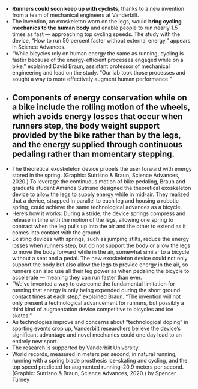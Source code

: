 - **Runners could soon keep up with cyclists**, thanks to a new invention from a team of mechanical engineers at Vanderbilt.
- The invention, an exoskeleton worn on the legs, would **bring cycling mechanics to the human body** and enable people to run nearly 1.5 times as fast — approaching top cycling speeds. The study with the device, “How to run 50 percent faster without external energy,” appears in Science Advances.
- “While bicycles rely on human energy the same as running, cycling is faster because of the energy-efficient processes engaged while on a bike,” explained David Braun, assistant professor of mechanical engineering and lead on the study. “Our lab took those processes and sought a way to more effectively augment human performance.”
- Components of energy conservation while on a bike include the rolling motion of the wheels, which avoids energy losses that occur when runners step, the body weight support provided by the bike rather than by the legs, and the energy supplied through continuous pedaling rather than momentary stepping.
  -
- The theoretical exoskeleton device propels the user forward with energy stored in the spring. (Graphic: Sutrisno & Braun, Science Advances, 2020.) 
  To leverage the continuous motion of bike pedaling, Braun and graduate student Amanda Sutrisno designed the theoretical exoskeleton device to allow the legs to supply energy while in mid-air. They realized that a device, strapped in parallel to each leg and housing a robotic spring, could achieve the same technological advances as a bicycle.
- Here’s how it works: During a stride, the device springs compress and release in time with the motion of the legs, allowing one spring to contract when the leg pulls up into the air and the other to extend as it comes into contact with the ground.
- Existing devices with springs, such as jumping stilts, reduce the energy losses when runners step, but do not support the body or allow the legs to move the body forward while in the air, somewhat similar to a bicycle without a seat and a pedal. The new exoskeleton device could not only support the body but also allow the legs to provide energy in the air, so runners can also use all their leg power as when pedaling the bicycle to accelerate — meaning they can run faster than ever.
- “We’ve invented a way to overcome the fundamental limitation for running that energy is only being expended during the short ground contact times at each step,” explained Braun. “The invention will not only present a technological advancement for runners, but possibly a third kind of augmentation device competitive to bicycles and ice skates.”
- As technologies improve and concerns about “technological doping” in sporting events crop up, Vanderbilt researchers believe the device’s significant advantage and novel mechanics could one day lead to an entirely new sport.
- The research is supported by Vanderbilt University.
- World records, measured in meters per second, in natural running, running with a spring blade prosthesis  ice-skating and cycling,  and the top speed predicted for augmented running–20.9 meters per second. (Graphic: Sutrisno & Braun, Science Advances, 2020.) 
  by Spencer Turney